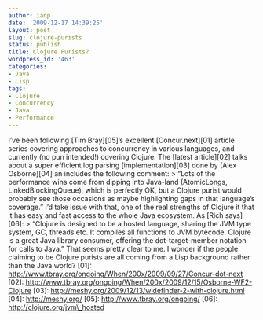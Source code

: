 ```yaml
---
author: ianp
date: '2009-12-17 14:39:25'
layout: post
slug: clojure-purists
status: publish
title: Clojure Purists?
wordpress_id: '463'
categories:
- Java
- Lisp
tags:
- Clojure
- Concurrency
- Java
- Performance
---
```


I’ve been following [Tim Bray][05]’s excellent [Concur.next][01] article
series covering approaches to concurrency in various languages, and
currently (no pun intended!) covering Clojure. The [latest article][02]
talks about a super efficient log parsing [implementation][03] done by
[Alex Osborne][04] an includes the following comment: \> “Lots of the
performance wins come from dipping into Java-land (AtomicLongs,
LinkedBlockingQueue), which is perfectly OK, but a Clojure purist would
probably see those occasions as maybe highlighting gaps in that
language’s coverage.” I’d take issue with that, one of the real
strengths of Clojure it that it has easy and fast access to the whole
Java ecosystem. As [Rich says][06]: \> “Clojure is designed to be a
hosted language, sharing the JVM type system, GC, threads etc. It
compiles all functions to JVM bytecode. Clojure is a great Java library
consumer, offering the dot-target-member notation for calls to Java.”
That seems pretty clear to me. I wonder if the people claiming to be
Clojure purists are all coming from a Lisp background rather than the
Java world? [01]:
http://www.tbray.org/ongoing/When/200x/2009/09/27/Concur-dot-next [02]:
http://www.tbray.org/ongoing/When/200x/2009/12/15/Osborne-WF2-Clojure
[03]: http://meshy.org/2009/12/13/widefinder-2-with-clojure.html [04]:
http://meshy.org/ [05]: http://www.tbray.org/ongoing/ [06]:
http://clojure.org/jvm\_hosted
